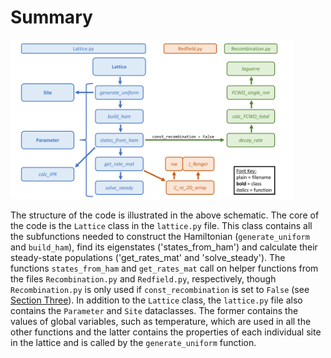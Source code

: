 # Summary

<img src="assets/Codeoverview.png" alt="Alt Text" style="width:90%; height:auto;">

The structure of the code is illustrated in the above schematic. The core of the code is the `Lattice` class in the `lattice.py` file. This class contains all the subfunctions needed to construct the Hamiltonian (`generate_uniform` and `build_ham`), find its eigenstates ('states_from_ham') and calculate their steady-state populations ('get_rates_mat' and 'solve_steady'). The functions `states_from_ham` and `get_rates_mat` call on helper functions from the files `Recombination.py` and `Redfield.py`, respectively, though `Recombination.py` is only used if `const_recombination` is set to `False` (see [Section Three](CalculatingEigenstateProperties.md)). 
In addition to the `Lattice` class, the `lattice.py` file also contains the `Parameter` and `Site` dataclasses. The former contains the values of global variables, such as temperature, which are used in all the other functions and the latter contains the properties of each individual site in the lattice and is called by the `generate_uniform` function. 
